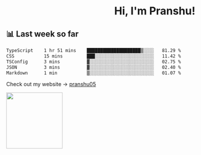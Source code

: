 <div align="right" >
   
   <H1>Hi, I'm Pranshu!</H1>

</div>

## 📊 Last week so far
<!--START_SECTION:waka-->

```txt
TypeScript    1 hr 51 mins    ████████████████████▒░░░░   81.29 %
CSS           15 mins         ███░░░░░░░░░░░░░░░░░░░░░░   11.42 %
TSConfig      3 mins          ▓░░░░░░░░░░░░░░░░░░░░░░░░   02.75 %
JSON          3 mins          ▓░░░░░░░░░░░░░░░░░░░░░░░░   02.40 %
Markdown      1 min           ▒░░░░░░░░░░░░░░░░░░░░░░░░   01.07 %
```

<!--END_SECTION:waka-->

Check out my website -> [pranshu05](https://pranshu05.vercel.app)

<img align="left" width="150" src="https://user-images.githubusercontent.com/70943732/209951571-93b7afe5-f523-4683-b725-5d94b287e94e.png">

